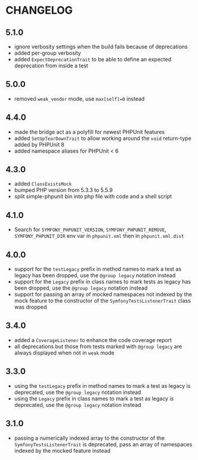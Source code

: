 CHANGELOG
=========

5.1.0
-----

 * ignore verbosity settings when the build fails because of deprecations
 * added per-group verbosity
 * added `ExpectDeprecationTrait` to be able to define an expected deprecation from inside a test

5.0.0
-----

 * removed `weak_vendor` mode, use `max[self]=0` instead

4.4.0
-----

 * made the bridge act as a polyfill for newest PHPUnit features
 * added `SetUpTearDownTrait` to allow working around the `void` return-type added by PHPUnit 8
 * added namespace aliases for PHPUnit < 6

4.3.0
-----

 * added `ClassExistsMock`
 * bumped PHP version from 5.3.3 to 5.5.9 
 * split simple-phpunit bin into php file with code and a shell script

4.1.0
-----

 * Search for `SYMFONY_PHPUNIT_VERSION`, `SYMFONY_PHPUNIT_REMOVE`,
   `SYMFONY_PHPUNIT_DIR` env var in `phpunit.xml` then in `phpunit.xml.dist`

4.0.0
-----

 * support for the `testLegacy` prefix in method names to mark a test as legacy
   has been dropped, use the `@group legacy` notation instead
 * support for the `Legacy` prefix in class names to mark tests as legacy has
   been dropped, use the `@group legacy` notation instead
 * support for passing an array of mocked namespaces not indexed by the mock
   feature to the constructor of the `SymfonyTestsListenerTrait` class was
   dropped

3.4.0
-----

 * added a `CoverageListener` to enhance the code coverage report
 * all deprecations but those from tests marked with `@group legacy` are always
   displayed when not in `weak` mode

3.3.0
-----

 * using the `testLegacy` prefix in method names to mark a test as legacy is
   deprecated, use the `@group legacy` notation instead
 * using the `Legacy` prefix in class names to mark a test as legacy is deprecated,
   use the `@group legacy` notation instead

3.1.0
-----

 * passing a numerically indexed array to the constructor of the `SymfonyTestsListenerTrait`
   is deprecated, pass an array of namespaces indexed by the mocked feature instead
